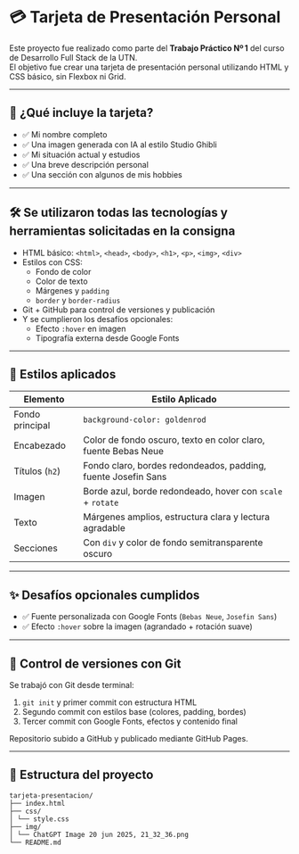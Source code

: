 # 💳 Tarjeta de Presentación Personal

Este proyecto fue realizado como parte del **Trabajo Práctico Nº 1** del curso de Desarrollo Full Stack de la UTN.  
El objetivo fue crear una tarjeta de presentación personal utilizando HTML y CSS básico, sin Flexbox ni Grid.

---

## 🧠 ¿Qué incluye la tarjeta?

- ✅ Mi nombre completo
- ✅ Una imagen generada con IA al estilo Studio Ghibli
- ✅ Mi situación actual y estudios
- ✅ Una breve descripción personal
- ✅ Una sección con algunos de mis hobbies

---

## 🛠️ Se utilizaron todas las tecnologías y herramientas solicitadas en la consigna

- HTML básico: `<html>`, `<head>`, `<body>`, `<h1>`, `<p>`, `<img>`, `<div>`
- Estilos con CSS:
  - Fondo de color
  - Color de texto
  - Márgenes y `padding`
  - `border` y `border-radius`
- Git + GitHub para control de versiones y publicación
- Y se cumplieron los desafíos opcionales:
  - Efecto `:hover` en imagen
  - Tipografía externa desde Google Fonts

---

## 🎨 Estilos aplicados

| Elemento        | Estilo Aplicado                                              |
|------------------|---------------------------------------------------------------|
| Fondo principal  | `background-color: goldenrod`                                 |
| Encabezado       | Color de fondo oscuro, texto en color claro, fuente Bebas Neue |
| Títulos (`h2`)   | Fondo claro, bordes redondeados, padding, fuente Josefin Sans |
| Imagen           | Borde azul, borde redondeado, hover con `scale` + `rotate`    |
| Texto            | Márgenes amplios, estructura clara y lectura agradable        |
| Secciones        | Con `div` y color de fondo semitransparente oscuro            |

---

## ✨ Desafíos opcionales cumplidos

- ✅ Fuente personalizada con Google Fonts (`Bebas Neue`, `Josefin Sans`)
- ✅ Efecto `:hover` sobre la imagen (agrandado + rotación suave)

---

## 🧪 Control de versiones con Git

Se trabajó con Git desde terminal:

1. `git init` y primer commit con estructura HTML
2. Segundo commit con estilos base (colores, padding, bordes)
3. Tercer commit con Google Fonts, efectos y contenido final

Repositorio subido a GitHub y publicado mediante GitHub Pages.

---

## 📁 Estructura del proyecto
```
tarjeta-presentacion/
├── index.html
├── css/
│ └── style.css
├── img/
│ └── ChatGPT Image 20 jun 2025, 21_32_36.png
└── README.md
```
